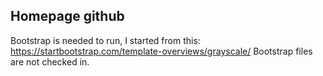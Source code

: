 ## Homepage github
Bootstrap is needed to run, I started from this: https://startbootstrap.com/template-overviews/grayscale/
Bootstrap files are not checked in.
